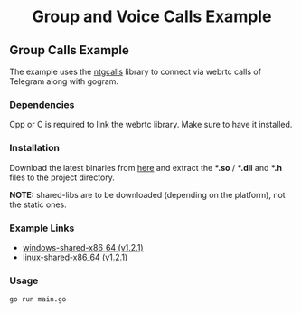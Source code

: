 <div align="center">
    <h1>Group and Voice Calls Example</h1>
</div>

## Group Calls Example

The example uses the <a href="github.com/pytgcalls/ntgcalls">ntgcalls</a> library to connect via webrtc calls of Telegram along with gogram.

### Dependencies

Cpp or C is required to link the webrtc library. Make sure to have it installed.

<h3>Installation</h3>

<p>Download the latest binaries from <a href="https://github.com/pytgcalls/ntgcalls/releases/latest">here</a> and extract the <b>*.so</b> / <b>*.dll</b> and <b>*.h</b> files to the project directory.</p>

<p><b>NOTE:</b> shared-libs are to be downloaded (depending on the platform), not the static ones.</p>

### Example Links

- <a href="https://github.com/pytgcalls/ntgcalls/releases/download/v1.2.1/ntgcalls.windows-x86_64-shared_libs.zip">windows-shared-x86_64 (v1.2.1)</a>
- <a href="https://github.com/pytgcalls/ntgcalls/releases/download/v1.2.1/ntgcalls.linux-x86_64-shared_libs.zip">linux-shared-x86_64 (v1.2.1)</a>

### Usage

```bash
go run main.go
```

